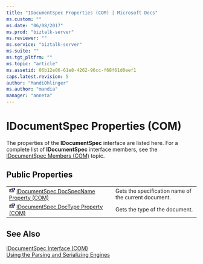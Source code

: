 ```yaml
---
title: "IDocumentSpec Properties (COM) | Microsoft Docs"
ms.custom: ""
ms.date: "06/08/2017"
ms.prod: "biztalk-server"
ms.reviewer: ""
ms.service: "biztalk-server"
ms.suite: ""
ms.tgt_pltfrm: ""
ms.topic: "article"
ms.assetid: 06b12e06-61e8-4262-96cc-f68f61d0eef1
caps.latest.revision: 5
author: "MandiOhlinger"
ms.author: "mandia"
manager: "anneta"
---
```

# IDocumentSpec Properties (COM)
The properties of the **IDocumentSpec** interface are listed here. For a complete list of **IDocumentSpec** interface members, see the [IDocumentSpec Members (COM)](../core/idocumentspec-members-com.md) topic.  
  
## Public Properties  
  
|||  
|-|-|  
|![](../core/media/pubproperty.gif "pubproperty") [IDocumentSpec.DocSpecName Property (COM)](../core/idocumentspec-docspecname-property-com.md)|Gets the specification name of the current document.|  
|![](../core/media/pubproperty.gif "pubproperty") [IDocumentSpec.DocType Property (COM)](../core/idocumentspec-doctype-property-com.md)|Gets the type of the document.|  
  
## See Also  
 [IDocumentSpec Interface (COM)](../core/idocumentspec-interface-com.md)   
 [Using the Parsing and Serializing Engines](../core/using-the-parsing-and-serializing-engines.md)